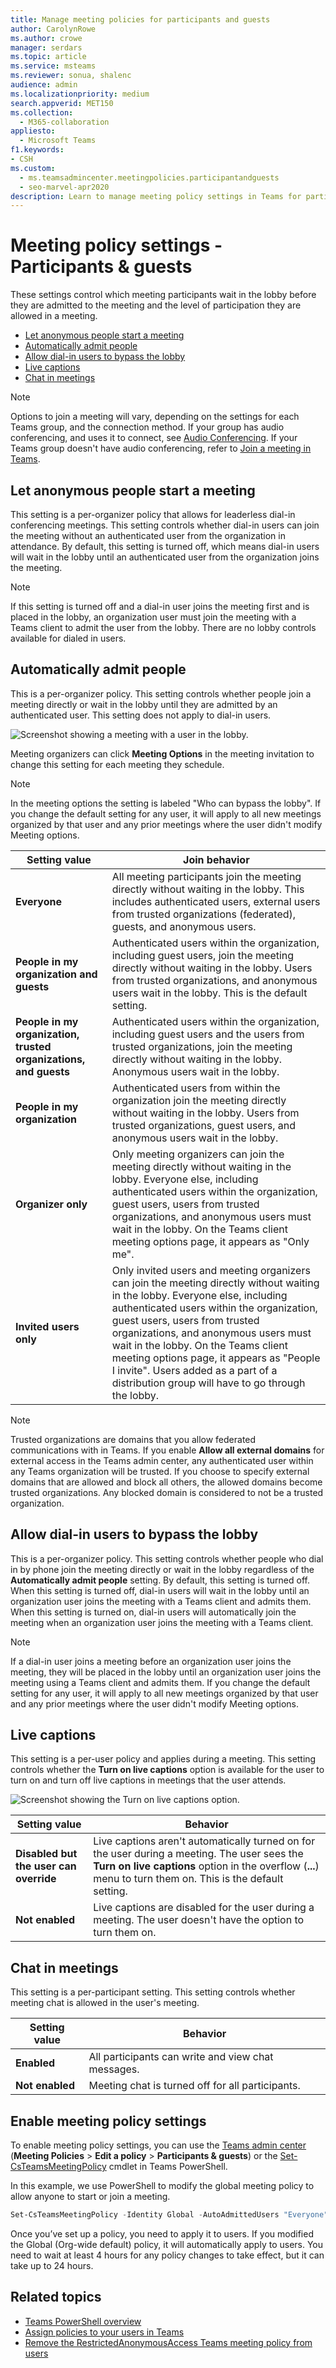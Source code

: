 ```yaml
--- 
title: Manage meeting policies for participants and guests
author: CarolynRowe
ms.author: crowe
manager: serdars
ms.topic: article
ms.service: msteams
ms.reviewer: sonua, shalenc
audience: admin
ms.localizationpriority: medium
search.appverid: MET150
ms.collection: 
  - M365-collaboration
appliesto: 
  - Microsoft Teams
f1.keywords:
- CSH
ms.custom: 
  - ms.teamsadmincenter.meetingpolicies.participantandguests
  - seo-marvel-apr2020
description: Learn to manage meeting policy settings in Teams for participants and guests.
---
```




# Meeting policy settings - Participants & guests

<a name="bkmeetingparticipants"> </a>

These settings control which meeting participants wait in the lobby before they are admitted to the meeting and the level of participation they are allowed in a meeting.

- [Let anonymous people start a meeting](#let-anonymous-people-start-a-meeting)
- [Automatically admit people](#automatically-admit-people)
- [Allow dial-in users to bypass the lobby](#allow-dial-in-users-to-bypass-the-lobby)
- [Live captions](#live-captions)
- [Chat in meetings](#chat-in-meetings)

> [!NOTE]
>Options to join a meeting will vary, depending on the settings for each Teams group, and the connection method. If your group has audio conferencing, and uses it to connect, see [Audio Conferencing](/microsoftteams/audio-conferencing-in-office-365). If your Teams group doesn't have audio conferencing, refer to [Join a meeting in Teams](https://support.office.com/article/join-a-meeting-in-teams-1613bb53-f3fa-431e-85a9-d6a91e3468c9).


## Let anonymous people start a meeting

This setting is a per-organizer policy that allows for leaderless dial-in conferencing meetings. This setting controls whether dial-in users can join the meeting without an authenticated user from the organization in attendance. By default, this setting is turned off, which means dial-in users will wait in the lobby until an authenticated user from the organization joins the meeting.

> [!NOTE]
> If this setting is turned off and a dial-in user joins the meeting first and is placed in the lobby, an organization user must join the meeting with a Teams client to admit the user from the lobby. There are no lobby controls available for dialed in users.

## Automatically admit people

This is a per-organizer policy. This setting controls whether people join a meeting directly or wait in the lobby until they are admitted by an authenticated user. This setting does not apply to dial-in users.

![Screenshot showing a meeting with a user in the lobby.](media/meeting-policies-lobby.png)

 Meeting organizers can click **Meeting Options** in the meeting invitation to change this setting for each meeting they schedule.

> [!NOTE]
> In the meeting options the setting is labeled "Who can bypass the lobby". If you change the default setting for any user, it will apply to all new meetings organized by that user and any prior meetings where the user didn't modify Meeting options.
  
|Setting value  |Join behavior |
|---------|---------|
|**Everyone**   |All meeting participants join the meeting directly without waiting in the lobby. This includes authenticated users, external users from trusted organizations (federated), guests, and anonymous users.     |
|**People in my organization and guests**     |Authenticated users within the organization, including guest users, join the meeting directly without waiting in the lobby. Users from trusted organizations, and anonymous users wait in the lobby. This is the default setting.    |
|**People in my organization, trusted organizations, and guests**     |Authenticated users within the organization, including guest users and the users from trusted organizations, join the meeting directly without waiting in the lobby.  Anonymous users wait in the lobby.   |
|**People in my organization**    |Authenticated users from within the organization join the meeting directly without waiting in the lobby.  Users from trusted organizations, guest users, and anonymous users wait in the lobby.          |
|**Organizer only**    |Only meeting organizers can join the meeting directly without waiting in the lobby. Everyone else, including authenticated users within the organization, guest users, users from trusted organizations, and anonymous users must wait in the lobby. On the Teams client meeting options page, it appears as "Only me".          |
|**Invited users only**    |Only invited users and meeting organizers can join the meeting directly without waiting in the lobby. Everyone else, including authenticated users within the organization, guest users, users from trusted organizations, and anonymous users must wait in the lobby. On the Teams client meeting options page, it appears as "People I invite". Users added as a part of a distribution group will have to go through the lobby.      |

 > [!NOTE]
> Trusted organizations are domains that you allow federated communications with in Teams. If you enable **Allow all external domains** for external access in the Teams admin center, any authenticated user within any Teams organization will be trusted. If you choose to specify external domains that are allowed and block all others, the allowed domains become trusted organizations. Any blocked domain is considered to not be a trusted organization.

## Allow dial-in users to bypass the lobby

This is a per-organizer policy. This setting controls whether people who dial in by phone join the meeting directly or wait in the lobby regardless of the **Automatically admit people** setting. By default, this setting is turned off. When this setting is turned off, dial-in users will wait in the lobby until an organization user joins the meeting with a Teams client and admits them. When this setting is turned on, dial-in users will automatically join the meeting when an organization user joins the meeting with a Teams client.

> [!NOTE]
> If a dial-in user joins a meeting before an organization user joins the meeting, they will be placed in the lobby until an organization user joins the meeting using a Teams client and admits them. If you change the default setting for any user, it will apply to all new meetings organized by that user and any prior meetings where the user didn't modify Meeting options.

## Live captions

This setting is a per-user policy and applies during a meeting. This setting controls whether the **Turn on live captions** option is available for the user to turn on and turn off live captions in meetings that the user attends.  

![Screenshot showing the Turn on live captions option.](media/meeting-policies-live-captions.png)

|Setting value |Behavior  |
|---------|---------|
|**Disabled but the user can override**     | Live captions aren't automatically turned on for the user during a meeting. The user sees the **Turn on live captions** option in the overflow (**...**) menu to turn them on. This is the default setting. |
|**Not enabled**     | Live captions are disabled for the user during a meeting. The user doesn't have the option to turn them on.          |

<a name="bkcontentsharing"> </a>

## Chat in meetings

This setting is a per-participant setting. This setting controls whether meeting chat is allowed in the user's meeting.

|Setting value |Behavior  |
|---------|---------|
|**Enabled**     | All participants can write and view chat messages. |
|**Not enabled**     | Meeting chat is turned off for all participants.  |

<a name="bkparticipantsandguests"> </a>

## Enable meeting policy settings

To enable meeting policy settings, you can use the [Teams admin center](https://admin.teams.microsoft.com/policies/meetings) (**Meeting Policies** > **Edit a policy** > **Participants & guests**) or the [Set-CsTeamsMeetingPolicy](/powershell/module/skype/set-csteamsmeetingpolicy) cmdlet in Teams PowerShell. 

In this example, we use PowerShell to modify the global meeting policy to allow anyone to start or join a meeting.

```powershell
Set-CsTeamsMeetingPolicy -Identity Global -AutoAdmittedUsers "Everyone" -AllowAnonymousUsersToStartMeeting $True -AllowPSTNUsersToBypassLobby $True
```

Once you’ve set up a policy, you need to apply it to users. If you modified the Global (Org-wide default) policy, it will automatically apply to users. You need to wait at least 4 hours for any policy changes to take effect, but it can take up to 24 hours.


## Related topics

- [Teams PowerShell overview](teams-powershell-overview.md)
- [Assign policies to your users in Teams](policy-assignment-overview.md)
- [Remove the RestrictedAnonymousAccess Teams meeting policy from users](meeting-policies-restricted-anonymous-access.md)
